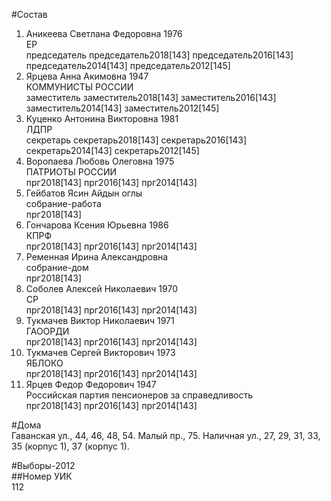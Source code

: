 #Состав  
1. Аникеева Светлана Федоровна 1976  
    ЕР  
    председатель председатель2018[143] председатель2016[143] председатель2014[143] председатель2012[145]  
2. Ярцева Анна Акимовна 1947  
    КОММУНИСТЫ РОССИИ  
    заместитель заместитель2018[143] заместитель2016[143] заместитель2014[143] заместитель2012[145]  
3. Куценко Антонина Викторовна 1981  
    ЛДПР  
    секретарь секретарь2018[143] секретарь2016[143] секретарь2014[143] секретарь2012[145]  
4. Воропаева Любовь Олеговна 1975  
    ПАТРИОТЫ РОССИИ  
    прг2018[143] прг2016[143] прг2014[143]  
5. Гейбатов Ясин Айдын оглы  
    собрание-работа  
    прг2018[143]  
6. Гончарова Ксения Юрьевна 1986  
    КПРФ  
    прг2018[143] прг2016[143] прг2014[143]  
7. Ременная Ирина Александровна  
    собрание-дом  
    прг2018[143]  
8. Соболев Алексей Николаевич 1970  
    СР  
    прг2018[143] прг2016[143] прг2014[143]  
9. Тукмачев Виктор Николаевич 1971  
    ГАООРДИ  
    прг2018[143] прг2016[143] прг2014[143]  
10. Тукмачев Сергей Викторович 1973  
    ЯБЛОКО  
    прг2018[143] прг2016[143] прг2014[143]  
11. Ярцев Федор Федорович 1947  
    Российская партия пенсионеров за справедливость  
    прг2018[143] прг2016[143] прг2014[143]  

#Дома  
Гаванская ул.,     44, 46, 48, 54. Малый пр.,   75. Наличная ул.,     27, 29, 31, 33, 35 (корпус 1), 37 (корпус 1).  
  
#Выборы-2012  
##Номер УИК  
112  

